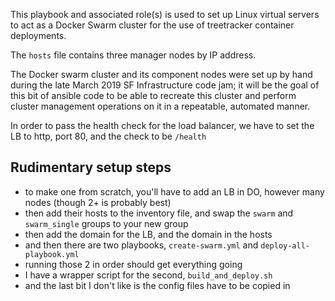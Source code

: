 This playbook and associated role(s) is used to set up Linux virtual servers to act as a Docker Swarm cluster for the use of treetracker container deployments. 

The `hosts` file contains three manager nodes by IP address. 

The Docker swarm cluster and its component nodes were set up by hand during the late March 2019 SF Infrastructure code jam; it will be the goal of this bit of ansible code to be able to recreate this cluster and perform cluster management operations on it in a repeatable, automated manner.

In order to pass the health check for the load balancer, we have to set the LB to http, port 80, and the check to be `/health`

## Rudimentary setup steps

* to make one from scratch, you'll have to add an LB in DO, however many nodes (though 2+ is probably best)
* then add their hosts to the inventory file, and swap the `swarm` and `swarm_single` groups to your new group
* then add the domain for the LB, and the domain in the hosts
* and then there are two playbooks, `create-swarm.yml` and `deploy-all-playbook.yml`
* running those 2 in order should get everything going
* I have a wrapper script for the second, `build_and_deploy.sh`
* and the last bit I don't like is the config files have to be copied in
